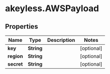 # akeyless.AWSPayload

## Properties

Name | Type | Description | Notes
------------ | ------------- | ------------- | -------------
**key** | **String** |  | [optional] 
**region** | **String** |  | [optional] 
**secret** | **String** |  | [optional] 


